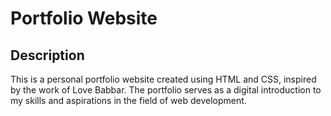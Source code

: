 # Portfolio Website

## Description
This is a personal portfolio website created using HTML and CSS, inspired by the work of Love Babbar. The portfolio serves as a digital introduction to my skills and aspirations in the field of web development.

